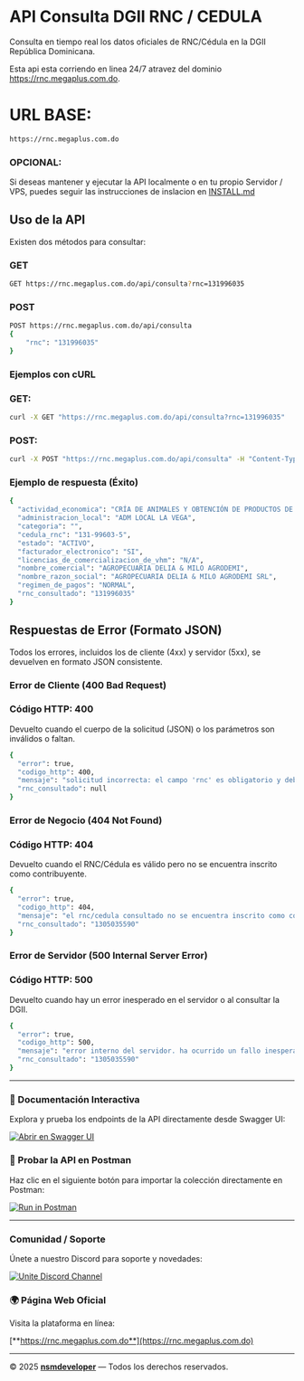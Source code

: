 API Consulta DGII RNC / CEDULA
==============================

Consulta en tiempo real los datos oficiales de RNC/Cédula en la DGII República Dominicana.

Esta api esta corriendo en linea 24/7 atravez del dominio https://rnc.megaplus.com.do.

# URL BASE:

```bash
https://rnc.megaplus.com.do
```

### OPCIONAL: 
Si deseas mantener y ejecutar la API localmente o en tu propio Servidor / VPS, puedes seguir las instrucciones de inslacion en [INSTALL.md](https://github.com/nsmdeveloper/api_consulta_rnc_cedula_dgii/blob/master/INSTALL.md)

Uso de la API
-------------

Existen dos métodos para consultar:

### GET

```bash
GET https://rnc.megaplus.com.do/api/consulta?rnc=131996035
```

### POST

```bash
POST https://rnc.megaplus.com.do/api/consulta
{
    "rnc": "131996035"
}
```

### Ejemplos con cURL

### GET:

```bash
curl -X GET "https://rnc.megaplus.com.do/api/consulta?rnc=131996035"
```

### POST:

```bash
curl -X POST "https://rnc.megaplus.com.do/api/consulta" -H "Content-Type: application/json" -d '{"rnc": "131996035"}'
```

### Ejemplo de respuesta (Éxito)
```bash
{
  "actividad_economica": "CRÍA DE ANIMALES Y OBTENCIÓN DE PRODUCTOS DE ORIGEN ANIMAL, N.C.P. (INCL. CIERVO, CONEJO EXCEPTO PARA PELO, GATO, LOMBRIZ PÁJARO,",
  "administracion_local": "ADM LOCAL LA VEGA",
  "categoria": "",
  "cedula_rnc": "131-99603-5",
  "estado": "ACTIVO",
  "facturador_electronico": "SI",
  "licencias_de_comercializacion_de_vhm": "N/A",
  "nombre_comercial": "AGROPECUARIA DELIA & MILO AGRODEMI",
  "nombre_razon_social": "AGROPECUARIA DELIA & MILO AGRODEMI SRL",
  "regimen_de_pagos": "NORMAL",
  "rnc_consultado": "131996035"
}
```
Respuestas de Error (Formato JSON)
----------------------------------

Todos los errores, incluidos los de cliente (4xx) y servidor (5xx), se devuelven en formato JSON consistente.


### Error de Cliente (400 Bad Request)

### Código HTTP: 400

Devuelto cuando el cuerpo de la solicitud (JSON) o los parámetros son inválidos o faltan.

```bash
{
  "error": true,
  "codigo_http": 400,
  "mensaje": "solicitud incorrecta: el campo 'rnc' es obligatorio y debe tener 9 o 11 dígitos.",
  "rnc_consultado": null
}
```

### Error de Negocio (404 Not Found)

### Código HTTP: 404

Devuelto cuando el RNC/Cédula es válido pero no se encuentra inscrito como contribuyente.

```bash
{
  "error": true,
  "codigo_http": 404,
  "mensaje": "el rnc/cedula consultado no se encuentra inscrito como contribuyente.",
  "rnc_consultado": "1305035590"
}
```

### Error de Servidor (500 Internal Server Error)

### Código HTTP: 500

Devuelto cuando hay un error inesperado en el servidor o al consultar la DGII.

```bash
{
  "error": true,
  "codigo_http": 500,
  "mensaje": "error interno del servidor. ha ocurrido un fallo inesperado.",
  "rnc_consultado": "1305035590"
}
```

---


### 📘 Documentación Interactiva

Explora y prueba los endpoints de la API directamente desde Swagger UI:

[![Abrir en Swagger UI](https://img.shields.io/badge/Swagger%20UI-Open%20Docs-brightgreen?logo=swagger&style=for-the-badge)](https://rnc.megaplus.com.do/apidocs/)


### 🚀 Probar la API en Postman

Haz clic en el siguiente botón para importar la colección directamente en Postman:

[![Run in Postman](https://run.pstmn.io/button.svg)](https://app.getpostman.com/run-collection/26024289-a99cec98-c460-42f2-8535-dd40b625d465?action=collection%2Ffork&collection-url=entityId%3D26024289-a99cec98-c460-42f2-8535-dd40b625d465%26entityType%3Dcollection%26workspaceId%3D713a5e06-8546-4ea6-a9e6-5cc6a6832c66)

---

### Comunidad / Soporte

Únete a nuestro Discord para soporte y novedades:

[![Unite Discord Channel](https://img.shields.io/badge/Discord-Join%20Channel-5865F2?logo=discord&logoColor=white&style=for-the-badge)](https://discord.gg/dfXXM42yM3)

### 🌍 Página Web Oficial

Visita la plataforma en línea:

[**https://rnc.megaplus.com.do**](https://rnc.megaplus.com.do)

---

© 2025 **[nsmdeveloper](https://www.natiumsofts.nimo.com.do/)** — Todos los derechos reservados.

